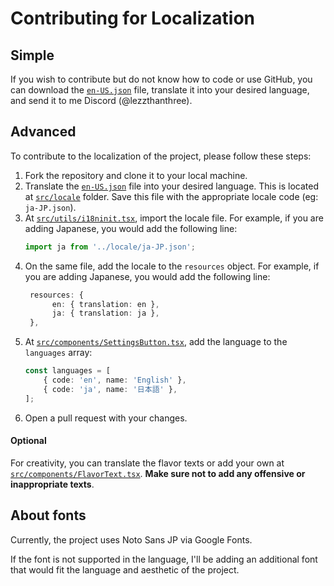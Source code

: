 # Contributing for Localization

## Simple
If you wish to contribute but do not know how to code or use GitHub, you can download the [`en-US.json`](./src/locale/en-US.json) file, translate it into your desired language, and send it to me Discord (@lezzthanthree).

## Advanced
To contribute to the localization of the project, please follow these steps:
1. Fork the repository and clone it to your local machine.
2. Translate the [`en-US.json`](./src/locale/en-US.json) file into your desired language. This is located at [`src/locale`](./src/locale) folder. Save this file with the appropriate locale code (eg: `ja-JP.json`).
3. At [`src/utils/i18ninit.tsx`](./src/utils/i18ninit.tsx), import the locale file. For example, if you are adding Japanese, you would add the following line:
   ```ts
   import ja from '../locale/ja-JP.json';
   ```
4. On the same file, add the locale to the `resources` object. For example, if you are adding Japanese, you would add the following line:
   ```ts
    resources: {
         en: { translation: en },
         ja: { translation: ja },
    },
    ```
5. At [`src/components/SettingsButton.tsx`](./src/components/SettingsButton.tsx), add the language to the `languages` array:
    ```ts
    const languages = [
        { code: 'en', name: 'English' },
        { code: 'ja', name: '日本語' },
    ];
    ```
6. Open a pull request with your changes. 

#### Optional
For creativity, you can translate the flavor texts or add your own at [`src/components/FlavorText.tsx`](./src/components/FlavorText.tsx). **Make sure not to add any offensive or inappropriate texts**.

## About fonts
Currently, the project uses Noto Sans JP via Google Fonts.

If the font is not supported in the language, I'll be adding an additional font that would fit the language and aesthetic of the project.